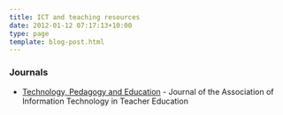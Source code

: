 ```yaml
---
title: ICT and teaching resources
date: 2012-01-12 07:17:13+10:00
type: page
template: blog-post.html
---
```

### Journals

- [Technology, Pedagogy and Education](http://www.tandfonline.com/action/aboutThisJournal?journalCode=rtpe20) - Journal of the Association of Information Technology in Teacher Education